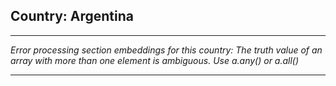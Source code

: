 ## Country: Argentina

---

*Error processing section embeddings for this country: The truth value of an array with more than one element is ambiguous. Use a.any() or a.all()*

---
